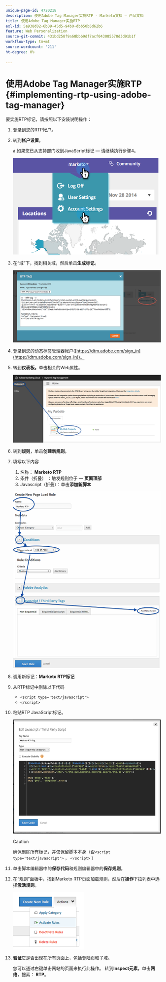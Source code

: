 ```yaml
---
unique-page-id: 4720218
description: 使用Adobe Tag Manager实施RTP - Marketo文档 — 产品文档
title: 使用Adobe Tag Manager实施RTP
exl-id: 5a938d02-6b09-45d5-94b0-dbb50b5d62b6
feature: Web Personalization
source-git-commit: 431bd258f9a68bbb9df7acf043085578d3d91b1f
workflow-type: tm+mt
source-wordcount: '211'
ht-degree: 0%

---
```


# 使用Adobe Tag Manager实施RTP {#implementing-rtp-using-adobe-tag-manager}

要实施RTP标记，请按照以下安装说明操作：

1. 登录到您的RTP帐户。

1. 转到&#x200B;**帐户设置**。

   a.如果您已从支持部门收到JavaScript标记 — 请继续执行步骤4。

   ![](assets/image2014-11-30-15-3a19-3a21-4.png)

1. 在“域”下，找到相关域，然后单击&#x200B;**生成标记**。

   ![](assets/image2014-11-30-15-3a20-3a17-4.png)

1. 登录到您的动态标签管理器帐户([https://dtm.adobe.com/sign_in](https://dtm.adobe.com/sign_in))。

1. 转到&#x200B;**仪表板。**&#x200B;单击相关的Web属性。

   ![](assets/image2014-12-3-17-3a58-3a17.png)

1. 转到&#x200B;**规则**，单击&#x200B;**创建新规则**。

1. 填写以下内容

   1. 名称： **Marketo RTP**
   1. 条件（折叠） ：触发规则位于 — **页面顶部**
   1. Javascript（折叠）：单击&#x200B;**添加新脚本**

   ![](assets/image2014-12-3-17-3a59-3a40.png)

1. 调用新标记：**Marketo RTP标记**

1. 从RTP标记中删除以下代码

   * `<script type='text/javascript'>`
   * `</script>`

1. 粘贴RTP JavaScript标记。

   ![](assets/image2014-12-3-18-3a3-3a45.png)

   >[!CAUTION]
   >
   >确保删除所有标记，并仅保留脚本本身（否`<script type='text/javascript'>` ， `</script>` ）

1. 单击脚本编辑器中的&#x200B;**保存代码**&#x200B;和规则编辑器中的&#x200B;**保存规则**。

1. 在“规则”面板中，找到Marketo RTP页面加载规则，然后在&#x200B;**操作**&#x200B;下拉列表中选择&#x200B;**激活规则**。

   ![](assets/image2014-12-3-18-3a4-3a14.png)

1. **验证**&#x200B;它是否出现在所有页面上，包括登陆页和子域。

   您可以通过右键单击网站的页面来执行此操作。 转到&#x200B;**Inspect元素**，单击&#x200B;**网络**，搜索： **RTP**。
